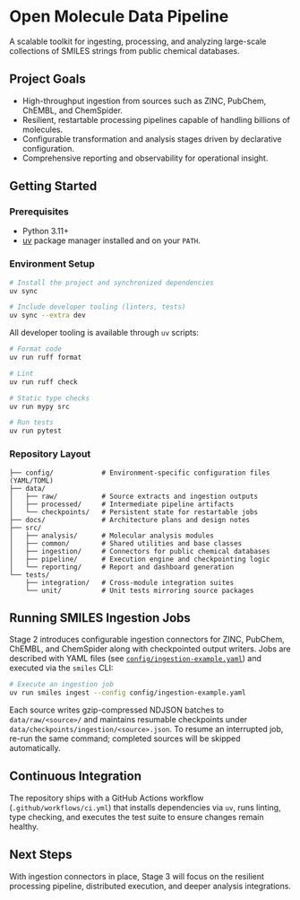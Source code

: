 # Open Molecule Data Pipeline

A scalable toolkit for ingesting, processing, and analyzing large-scale collections of SMILES strings from public chemical databases.

## Project Goals
- High-throughput ingestion from sources such as ZINC, PubChem, ChEMBL, and ChemSpider.
- Resilient, restartable processing pipelines capable of handling billions of molecules.
- Configurable transformation and analysis stages driven by declarative configuration.
- Comprehensive reporting and observability for operational insight.

## Getting Started

### Prerequisites
- Python 3.11+
- [uv](https://github.com/astral-sh/uv) package manager installed and on your `PATH`.

### Environment Setup
```bash
# Install the project and synchronized dependencies
uv sync

# Include developer tooling (linters, tests)
uv sync --extra dev
```

All developer tooling is available through `uv` scripts:

```bash
# Format code
uv run ruff format

# Lint
uv run ruff check

# Static type checks
uv run mypy src

# Run tests
uv run pytest
```

### Repository Layout
```
├── config/            # Environment-specific configuration files (YAML/TOML)
├── data/
│   ├── raw/           # Source extracts and ingestion outputs
│   ├── processed/     # Intermediate pipeline artifacts
│   └── checkpoints/   # Persistent state for restartable jobs
├── docs/              # Architecture plans and design notes
├── src/
│   ├── analysis/      # Molecular analysis modules
│   ├── common/        # Shared utilities and base classes
│   ├── ingestion/     # Connectors for public chemical databases
│   ├── pipeline/      # Execution engine and checkpointing logic
│   └── reporting/     # Report and dashboard generation
└── tests/
    ├── integration/   # Cross-module integration suites
    └── unit/          # Unit tests mirroring source packages
```

## Running SMILES Ingestion Jobs

Stage 2 introduces configurable ingestion connectors for ZINC, PubChem, ChEMBL, and ChemSpider along with checkpointed output writers. Jobs are described with YAML files (see [`config/ingestion-example.yaml`](config/ingestion-example.yaml)) and executed via the `smiles` CLI:

```bash
# Execute an ingestion job
uv run smiles ingest --config config/ingestion-example.yaml
```

Each source writes gzip-compressed NDJSON batches to `data/raw/<source>/` and maintains resumable checkpoints under `data/checkpoints/ingestion/<source>.json`. To resume an interrupted job, re-run the same command; completed sources will be skipped automatically.

## Continuous Integration
The repository ships with a GitHub Actions workflow (`.github/workflows/ci.yml`) that installs dependencies via `uv`, runs linting, type checking, and executes the test suite to ensure changes remain healthy.

## Next Steps
With ingestion connectors in place, Stage 3 will focus on the resilient processing pipeline, distributed execution, and deeper analysis integrations.
